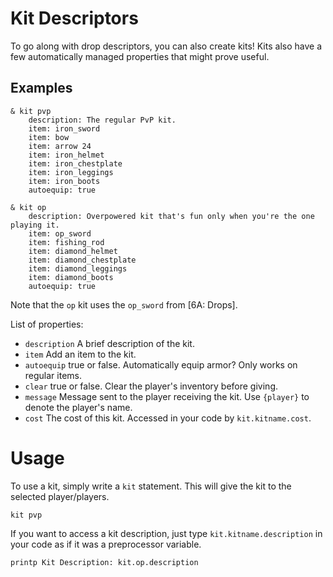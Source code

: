 # Kit Descriptors
To go along with drop descriptors, you can also create kits! Kits also have a few automatically managed properties that might prove useful.

## Examples
```
& kit pvp
    description: The regular PvP kit.
    item: iron_sword
    item: bow
    item: arrow 24
    item: iron_helmet
    item: iron_chestplate
    item: iron_leggings
    item: iron_boots
    autoequip: true

& kit op
    description: Overpowered kit that's fun only when you're the one playing it.
    item: op_sword
    item: fishing_rod
    item: diamond_helmet
    item: diamond_chestplate
    item: diamond_leggings
    item: diamond_boots
    autoequip: true
```
Note that the `op` kit uses the `op_sword` from \[6A: Drops].

List of properties:
* `description` A brief description of the kit.
* `item` Add an item to the kit.
* `autoequip` true or false. Automatically equip armor? Only works on regular items.
* `clear` true or false. Clear the player's inventory before giving.
* `message` Message sent to the player receiving the kit. Use `{player}` to denote the player's name.
* `cost` The cost of this kit. Accessed in your code by `kit.kitname.cost`.

# Usage
To use a kit, simply write a `kit` statement. This will give the kit to the selected player/players.
```
kit pvp
```
If you want to access a kit description, just type `kit.kitname.description` in your code as if it was a preprocessor variable.
```
printp Kit Description: kit.op.description
```
